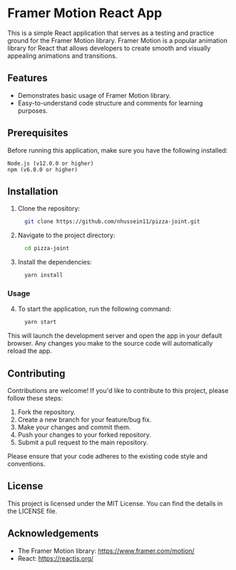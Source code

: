 # Framer Motion React App

This is a simple React application that serves as a testing and practice ground for the Framer Motion library. Framer Motion is a popular animation library for React that allows developers to create smooth and visually appealing animations and transitions.

## Features

- Demonstrates basic usage of Framer Motion library.
- Easy-to-understand code structure and comments for learning purposes.

## Prerequisites

Before running this application, make sure you have the following installed:

    Node.js (v12.0.0 or higher)
    npm (v6.0.0 or higher)

## Installation

1. Clone the repository:

   ```bash
     git clone https://github.com/nhussein11/pizza-joint.git
   ```

2. Navigate to the project directory:

   ```bash
     cd pizza-joint
   ```

3. Install the dependencies:

   ```bash
     yarn install
   ```

### Usage

4.  To start the application, run the following command:

    ```bash
      yarn start
    ```

This will launch the development server and open the app in your default browser. Any changes you make to the source code will automatically reload the app.

## Contributing

Contributions are welcome! If you'd like to contribute to this project, please follow these steps:

1. Fork the repository.
2. Create a new branch for your feature/bug fix.
3. Make your changes and commit them.
4. Push your changes to your forked repository.
5. Submit a pull request to the main repository.

Please ensure that your code adheres to the existing code style and conventions.

## License

This project is licensed under the MIT License. You can find the details in the LICENSE file.

## Acknowledgements

- The Framer Motion library: https://www.framer.com/motion/
- React: https://reactjs.org/
